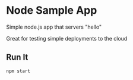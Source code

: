 # Node Sample App

Simple node.js app that servers "hello"

Great for testing simple deployments to the cloud

## Run It

`npm start`
